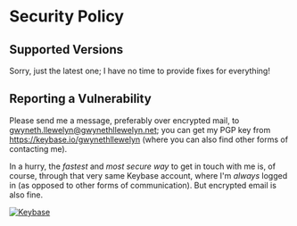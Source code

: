 # Security Policy

## Supported Versions

Sorry, just the latest one; I have no time to provide fixes for everything!

## Reporting a Vulnerability

Please send me a message, preferably over encrypted mail, to [gwyneth.llewelyn@gwynethllewelyn.net](mailto:gwyneth.llewelyn@gwynethllewelyn.net); you can get my PGP key from https://keybase.io/gwynethllewelyn (where you can also find other forms of contacting me).

In a hurry, the _fastest_ and _most secure way_ to get in touch with me is, of course, through that very same Keybase account, where I'm _always_ logged in (as opposed to other forms of communication). But encrypted email is also fine.

[![Keybase](https://img.shields.io/keybase/pgp/gwynethllewelyn)](https://keybase.io/gwynethllewelyn)
